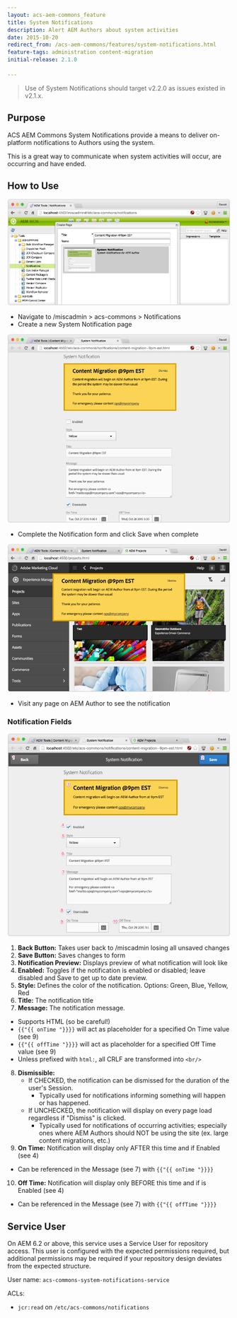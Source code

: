 ```yaml
---
layout: acs-aem-commons_feature
title: System Notifications
description: Alert AEM Authors about system activities
date: 2015-10-20
redirect_from: /acs-aem-commons/features/system-notifications.html
feature-tags: administration content-migration
initial-release: 2.1.0

---
```


> Use of System Notifications should target v2.2.0 as issues existed in v2.1.x.

## Purpose

ACS AEM Commons System Notifications provide a means to deliver on-platform notifications to Authors using the system.

This is a great way to communicate when system activities will occur, are occurring and have ended.

## How to Use

![Create Notification Page](images/create-page.png)

* Navigate to /miscadmin > acs-commons > Notifications
* Create a new System Notification page

![Create Notification](images/create-notification.png)

* Complete the Notification form and click Save when complete

![See Notification](images/notification-display.png)

* Visit any page on AEM Author to see the notification

### Notification Fields

![See Notification](images/legend.png)

1. **Back Button:** Takes user back to /miscadmin losing all unsaved changes
2. **Save Button:** Saves changes to form
3. **Notification Preview:** Displays preview of what notification will look like
4. **Enabled:** Toggles if the notification is enabled or disabled; leave disabled and Save to get up to date preview.
5. **Style:** Defines the color of the notification. Options: Green, Blue, Yellow, Red
6. **Title:** The notification title
7. **Message:** The notification message.
  * Supports HTML (so be careful!)
  * `{{"{{ onTime "}}}}` will act as placeholder for a specified On Time value (see 9)
  * `{{"{{ offTime "}}}}` will act as placeholder for a specified Off Time value (see 9)
  * Unless prefixed with `html:`, all CRLF are transformed into `<br/>`

8. **Dismissible:**
   * If CHECKED, the notification can be dismissed for the duration of the user's Session.
      * Typically used for notifications informing something will happen or has happened.
   * If UNCHECKED, the notification will display on every page load regardless if "Dismiss" is clicked.
      * Typically used for notifications of occurring activities; especially ones where AEM Authors should NOT be using the site (ex. large content migrations, etc.)
9. **On Time:** Notification will display only AFTER this time and if Enabled (see 4)
  * Can be referenced in the Message (see 7) with `{{"{{ onTime "}}}}`
10. **Off Time:** Notification will display only BEFORE this time and if is Enabled (see 4)
  * Can be referenced in the Message (see 7) with `{{"{{ offTime "}}}}`

## Service User

On AEM 6.2 or above, this service uses a Service User for repository access. This user is configured with
the expected permissions required, but additional permissions may be required if your repository design
deviates from the expected structure.

User name: `acs-commons-system-notifications-service`

ACLs:

* `jcr:read` on `/etc/acs-commons/notifications`
